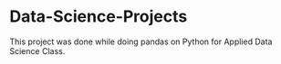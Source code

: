 # Data-Science-Projects
This project was done while doing pandas on Python for Applied Data Science Class. 
